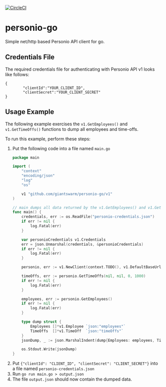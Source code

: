 [![CircleCI](https://dl.circleci.com/status-badge/img/gh/giantswarm/personio-go/tree/main.svg?style=shield&circle-token=fa77270945b2f8a813060b9159a5c9a17c63bf05)](https://dl.circleci.com/status-badge/redirect/gh/giantswarm/personio-go/tree/main)

# personio-go

Simple net/http based Personio API client for go.

## Credentials File

The required credentials file for authenticating with Personio API v1 looks like follows:
```
{
        "clientId":"YOUR_CLIENT_ID",
        "clientSecret":"YOUR_CLIENT_SECRET"
}
```

## Usage Example

The following example exercises the `v1.GetEmployees()` and `v1.GetTimeOffs()` functions to dump all employees and time-offs.

To run this example, perform these steps:

1. Put the following code into a file named `main.go`  
    ```go
    package main
    
    import (
	    "context"
        "encoding/json"
        "log"
        "os"
    
        v1 "github.com/giantswarm/personio-go/v1"
    )
    
    // main dumps all data returned by the v1.GetEmployees() and v1.GetTimeOffs() functions to STDOUT
    func main() {
        credentials, err := os.ReadFile("personio-credentials.json")
        if err != nil {
            log.Fatal(err)
        }
    
        var personioCredentials v1.Credentials
        err = json.Unmarshal(credentials, &personioCredentials)
        if err != nil {
            log.Fatal(err)
        }
    
        personio, err := v1.NewClient(context.TODO(), v1.DefaultBaseUrl, personioCredentials)
    
        timeOffs, err := personio.GetTimeOffs(nil, nil, 0, 1000)
        if err != nil {
            log.Fatal(err)
        }
    
        employees, err := personio.GetEmployees()
        if err != nil {
            log.Fatal(err)
        }
    
        type dump struct {
            Employees []*v1.Employee `json:"employees"`
            TimeOffs  []*v1.TimeOff  `json:"timeOffs"`
        }
        jsonDump, _ := json.MarshalIndent(dump{Employees: employees, TimeOffs: timeOffs}, "", "  ")
    
        os.Stdout.Write(jsonDump)
    }
    
    ```
3. Put `{"clientId": "CLIENT_ID", "clientSecret": "CLIENT_SECRET"}` into a file named `personio-credentials.json`
4. Run `go run main.go > output.json`
5. The file `output.json` should now contain the dumped data.

[generate]: https://github.com/giantswarm/personio-go/generate

